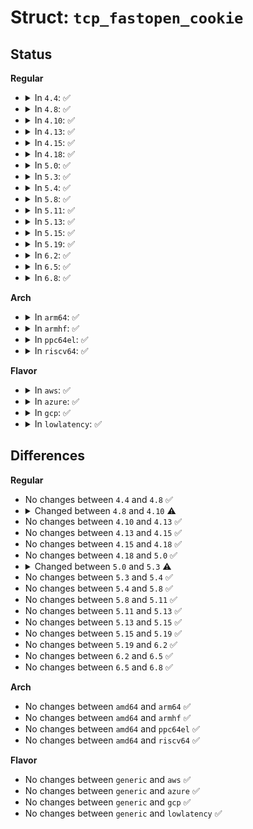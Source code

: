 # Struct: <code>tcp_fastopen_cookie</code>

## Status
<b>Regular</b>
<ul>
<li>
<details>
<summary>In <code>4.4</code>: ✅</summary>

```c
struct tcp_fastopen_cookie {
    s8 len;
    u8 val[16];
    bool exp;
};
```
</details>
</li>
<li>
<details>
<summary>In <code>4.8</code>: ✅</summary>

```c
struct tcp_fastopen_cookie {
    s8 len;
    u8 val[16];
    bool exp;
};
```
</details>
</li>
<li>
<details>
<summary>In <code>4.10</code>: ✅</summary>

```c
struct tcp_fastopen_cookie {
    u8 val[16];
    struct in6_addr addr;
    s8 len;
    bool exp;
};
```
</details>
</li>
<li>
<details>
<summary>In <code>4.13</code>: ✅</summary>

```c
struct tcp_fastopen_cookie {
    u8 val[16];
    struct in6_addr addr;
    s8 len;
    bool exp;
};
```
</details>
</li>
<li>
<details>
<summary>In <code>4.15</code>: ✅</summary>

```c
struct tcp_fastopen_cookie {
    u8 val[16];
    struct in6_addr addr;
    s8 len;
    bool exp;
};
```
</details>
</li>
<li>
<details>
<summary>In <code>4.18</code>: ✅</summary>

```c
struct tcp_fastopen_cookie {
    u8 val[16];
    struct in6_addr addr;
    s8 len;
    bool exp;
};
```
</details>
</li>
<li>
<details>
<summary>In <code>5.0</code>: ✅</summary>

```c
struct tcp_fastopen_cookie {
    u8 val[16];
    struct in6_addr addr;
    s8 len;
    bool exp;
};
```
</details>
</li>
<li>
<details>
<summary>In <code>5.3</code>: ✅</summary>

```c
struct tcp_fastopen_cookie {
    __le64 val[2];
    s8 len;
    bool exp;
};
```
</details>
</li>
<li>
<details>
<summary>In <code>5.4</code>: ✅</summary>

```c
struct tcp_fastopen_cookie {
    __le64 val[2];
    s8 len;
    bool exp;
};
```
</details>
</li>
<li>
<details>
<summary>In <code>5.8</code>: ✅</summary>

```c
struct tcp_fastopen_cookie {
    __le64 val[2];
    s8 len;
    bool exp;
};
```
</details>
</li>
<li>
<details>
<summary>In <code>5.11</code>: ✅</summary>

```c
struct tcp_fastopen_cookie {
    __le64 val[2];
    s8 len;
    bool exp;
};
```
</details>
</li>
<li>
<details>
<summary>In <code>5.13</code>: ✅</summary>

```c
struct tcp_fastopen_cookie {
    __le64 val[2];
    s8 len;
    bool exp;
};
```
</details>
</li>
<li>
<details>
<summary>In <code>5.15</code>: ✅</summary>

```c
struct tcp_fastopen_cookie {
    __le64 val[2];
    s8 len;
    bool exp;
};
```
</details>
</li>
<li>
<details>
<summary>In <code>5.19</code>: ✅</summary>

```c
struct tcp_fastopen_cookie {
    __le64 val[2];
    s8 len;
    bool exp;
};
```
</details>
</li>
<li>
<details>
<summary>In <code>6.2</code>: ✅</summary>

```c
struct tcp_fastopen_cookie {
    __le64 val[2];
    s8 len;
    bool exp;
};
```
</details>
</li>
<li>
<details>
<summary>In <code>6.5</code>: ✅</summary>

```c
struct tcp_fastopen_cookie {
    __le64 val[2];
    s8 len;
    bool exp;
};
```
</details>
</li>
<li>
<details>
<summary>In <code>6.8</code>: ✅</summary>

```c
struct tcp_fastopen_cookie {
    __le64 val[2];
    s8 len;
    bool exp;
};
```
</details>
</li>
</ul>
<b>Arch</b>
<ul>
<li>
<details>
<summary>In <code>arm64</code>: ✅</summary>

```c
struct tcp_fastopen_cookie {
    __le64 val[2];
    s8 len;
    bool exp;
};
```
</details>
</li>
<li>
<details>
<summary>In <code>armhf</code>: ✅</summary>

```c
struct tcp_fastopen_cookie {
    __le64 val[2];
    s8 len;
    bool exp;
};
```
</details>
</li>
<li>
<details>
<summary>In <code>ppc64el</code>: ✅</summary>

```c
struct tcp_fastopen_cookie {
    __le64 val[2];
    s8 len;
    bool exp;
};
```
</details>
</li>
<li>
<details>
<summary>In <code>riscv64</code>: ✅</summary>

```c
struct tcp_fastopen_cookie {
    __le64 val[2];
    s8 len;
    bool exp;
};
```
</details>
</li>
</ul>
<b>Flavor</b>
<ul>
<li>
<details>
<summary>In <code>aws</code>: ✅</summary>

```c
struct tcp_fastopen_cookie {
    __le64 val[2];
    s8 len;
    bool exp;
};
```
</details>
</li>
<li>
<details>
<summary>In <code>azure</code>: ✅</summary>

```c
struct tcp_fastopen_cookie {
    __le64 val[2];
    s8 len;
    bool exp;
};
```
</details>
</li>
<li>
<details>
<summary>In <code>gcp</code>: ✅</summary>

```c
struct tcp_fastopen_cookie {
    __le64 val[2];
    s8 len;
    bool exp;
};
```
</details>
</li>
<li>
<details>
<summary>In <code>lowlatency</code>: ✅</summary>

```c
struct tcp_fastopen_cookie {
    __le64 val[2];
    s8 len;
    bool exp;
};
```
</details>
</li>
</ul>

## Differences
<b>Regular</b>
<ul>
<li>
No changes between <code>4.4</code> and <code>4.8</code> ✅
</li>
<li>
<details>
<summary>Changed between <code>4.8</code> and <code>4.10</code> ⚠️</summary>
<ul>
<li>
<b>Field added. </b>
<code>struct in6_addr addr</code>
</li>
</ul>
</details>
</li>
<li>
No changes between <code>4.10</code> and <code>4.13</code> ✅
</li>
<li>
No changes between <code>4.13</code> and <code>4.15</code> ✅
</li>
<li>
No changes between <code>4.15</code> and <code>4.18</code> ✅
</li>
<li>
No changes between <code>4.18</code> and <code>5.0</code> ✅
</li>
<li>
<details>
<summary>Changed between <code>5.0</code> and <code>5.3</code> ⚠️</summary>
<ul>
<li>
<b>Field removed. </b>
<code>struct in6_addr addr</code>
</li>
<li>
<b>Field type changed. </b>
<code>u8 val[16]</code> ➡️ <code>__le64 val[2]</code>
</li>
</ul>
</details>
</li>
<li>
No changes between <code>5.3</code> and <code>5.4</code> ✅
</li>
<li>
No changes between <code>5.4</code> and <code>5.8</code> ✅
</li>
<li>
No changes between <code>5.8</code> and <code>5.11</code> ✅
</li>
<li>
No changes between <code>5.11</code> and <code>5.13</code> ✅
</li>
<li>
No changes between <code>5.13</code> and <code>5.15</code> ✅
</li>
<li>
No changes between <code>5.15</code> and <code>5.19</code> ✅
</li>
<li>
No changes between <code>5.19</code> and <code>6.2</code> ✅
</li>
<li>
No changes between <code>6.2</code> and <code>6.5</code> ✅
</li>
<li>
No changes between <code>6.5</code> and <code>6.8</code> ✅
</li>
</ul>
<b>Arch</b>
<ul>
<li>
No changes between <code>amd64</code> and <code>arm64</code> ✅
</li>
<li>
No changes between <code>amd64</code> and <code>armhf</code> ✅
</li>
<li>
No changes between <code>amd64</code> and <code>ppc64el</code> ✅
</li>
<li>
No changes between <code>amd64</code> and <code>riscv64</code> ✅
</li>
</ul>
<b>Flavor</b>
<ul>
<li>
No changes between <code>generic</code> and <code>aws</code> ✅
</li>
<li>
No changes between <code>generic</code> and <code>azure</code> ✅
</li>
<li>
No changes between <code>generic</code> and <code>gcp</code> ✅
</li>
<li>
No changes between <code>generic</code> and <code>lowlatency</code> ✅
</li>
</ul>
